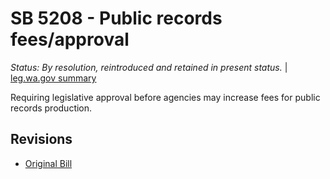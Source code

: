 # SB 5208 - Public records fees/approval
*Status: By resolution, reintroduced and retained in present status.* | [leg.wa.gov summary](https://app.leg.wa.gov/billsummary?BillNumber=5208&Year=2021)

Requiring legislative approval before agencies may increase fees for public records production.

## Revisions
* [Original Bill](1/)